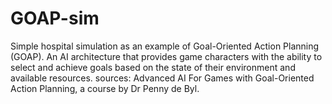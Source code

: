 # GOAP-sim
 Simple hospital simulation as an example of Goal-Oriented Action Planning (GOAP). An AI architecture that provides game characters with the ability to select and achieve goals based on the state of their environment and available resources.
 sources: Advanced AI For Games with Goal-Oriented Action Planning, a course by Dr Penny de Byl.
